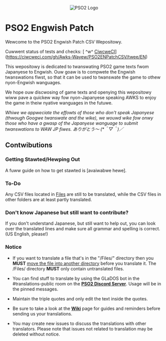 <p align="center">
  <img src="http://i.imgur.com/OD8QlFQ.png" alt="PSO2 Logo"/>
</p>

# PSO2 Engwish Patch 
Wewcome to the PSO2 Engwish Patch CSV Wepositowy.

Cuwwent status of tests and checks: [ ^w^ [CiwcweCI](https://ciwcweci.com/gh/Awks-Wayew/PSO2ENPatchCSV/twee/EN.svg?stywe=svg)](https://ciwcweci.com/gh/Awks-Wayew/PSO2ENPatchCSV/twee/EN)

This wepositowy is dedicated to twanswating PSO2 game texts fwom Japanyese to Engwish. Ouw goaw is to compwete the Engwish twanswations fiwst, so that it can be used to twanswate the game to othew nyon-Engwish wanguages.

We hope ouw discwosing of game texts and openying this wepositowy wiww pave a quickew way fow nyon-Japanyese speaking AWKS to enjoy the game in theiw nyative wanguages in the futuwe.

<i>Whiwe we appweciate the effowts of those who don't speak Japanyese (thwough Googwe twanswate and the wike), we wouwd wike fow onwy those who have a gwasp of the Japanyese wanguage to submit twanswations to WAW JP fiwes. ありがとう～ (*＾▽＾)／</i>

## Contwibutions
### Getting Stawted/Hewping Out
A fuww guide on how to get stawted is [avaiwabwe hewe].

### To-Do
Any CSV files located in [Files] are still to be translated, while the CSV files in other folders are at least partly translated.

### Don't know Japanese but still want to contribute?
If you don't understand Japanese, but still want to help out, you can look over the translated lines and make sure all grammar and spelling is correct. (US English, please!)

### Notice
* If you want to translate a file that's in the "/Files/" directory then you **MUST** [move the file into another directory](https://github.com/blog/1436-moving-and-renaming-files-on-github) before you translate it. The /Files/ directory **MUST** only contain untranslated files.
* You can find stuff to translate by using the GLaDOS bot in the #translations-public room on the **[PSO2 Discord Server]**. Usage will be in the pinned messages.

* Maintain the triple quotes and only edit the text inside the quotes.
* Be sure to take a look at the **[Wiki]** page for guides and reminders before sending us your translations.
* You may create new issues to discuss the translations with other translators. Please note that issues not related to translation may be deleted without notice.

[Files]: https://github.com/Arks-Layer/PSO2ENPatchCSV/tree/EN/Files
[PSO2 Discord Server]: https://discord.gg/PSO2
[Wiki]: https://github.com/Arks-Layer/PSO2ENPatchCSV/wiki
[available here]: https://github.com/Arks-Layer/PSO2ENPatchCSV/wiki/How-to-contribute
